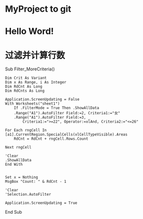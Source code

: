 # MyProject to git
# Hello Word!


# 过滤并计算行数
Sub Filter_MoreCriteria()

    Dim Crit As Variant
    Dim x As Range, i As Integer
    Dim RdCnt As Long
    Dim RdCnts As Long
    
    Application.ScreenUpdating = False
    With Worksheets("sheet1")
        If .FilterMode = True Then .ShowAllData
        .Range("A1").AutoFilter Field:=2, Criteria1:="女"
        .Range("A1").AutoFilter Field:=3, _
            Criteria1:=">=22", Operator:=xlAnd, Criteria2:="<=26"
    
    For Each rngCell In [a1].CurrentRegion.SpecialCells(xlCellTypeVisible).Areas
        RdCnt = RdCnt + rngCell.Rows.Count
        
    Next rngCell
    
    'Clear
    .ShowAllData
    End With
    
    
    Set x = Nothing
    MsgBox "Count: " & RdCnt - 1
 
    'Clear
    'Selection.AutoFilter
    
    Application.ScreenUpdating = True
    
End Sub

